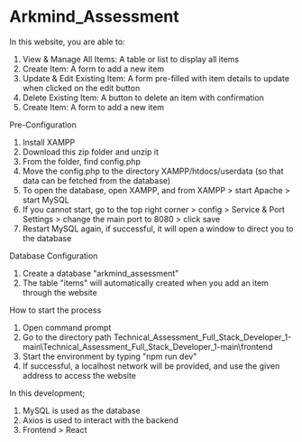 # Arkmind_Assessment

In this website, you are able to:
1. View & Manage All Items: A table or list to display all items
2. Create Item: A form to add a new item
3. Update & Edit Existing Item: A form pre-filled with item details to update when clicked on the edit button
4. Delete Existing Item: A button to delete an item with confirmation
5. Create Item: A form to add a new item

Pre-Configuration 
1. Install XAMPP
2. Download this zip folder and unzip it
3. From the folder, find config.php
4. Move the config.php to the directory XAMPP/htdocs/userdata (so that data can be fetched from the database)
5. To open the database, open XAMPP, and from XAMPP > start Apache > start MySQL
6. If you cannot start, go to the top right corner > config > Service & Port Settings > change the main port to 8080 > click save
7. Restart MySQL again, if successful, it will open a window to direct you to the database

Database Configuration
1. Create a database "arkmind_assessment"
2. The table "items" will automatically created when you add an item through the website

How to start the process
1. Open command prompt 
2. Go to the directory path Technical_Assessment_Full_Stack_Developer_1-main\Technical_Assessment_Full_Stack_Developer_1-main\frontend
3. Start the environment by typing "npm run dev"
4. If successful, a localhost network will be provided, and use the given address to access the website

In this development;
1. MySQL is used as the database
2. Axios is used to interact with the backend
3. Frontend > React


